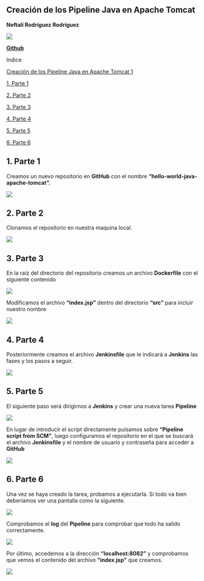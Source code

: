 ﻿## **Creación de los Pipeline Java en Apache Tomcat**

**Neftalí Rodríguez Rodríguez**

![](imagenes/logo.png)


[**Github**](https://github.com/InKu3uS/)

Indice

[Creación de los Pipeline Java en Apache Tomcat	1](#id1)

[1. Parte 1](#id1)

[2. Parte 2](#id2)

[3. Parte 3](#id3)

[4. Parte 4](#id4)

[5. Parte 5](#id5)

[6. Parte 6](#id6)



## **1. Parte 1**<a name="id1"></a>

Creamos un nuevo repositorio en **GitHub** con el nombre **“hello-world-java-apache-tomcat”.**

![](imagenes/0.png)


## **2. Parte 2**<a name="id2"></a>

Clonamos el repositorio en nuestra maquina local.

![](imagenes/1.png)


## **3. Parte 3**<a name="id3"></a>

En la raiz del directorio del repositorio creamos un archivo **Dockerfile** con el siguiente contenido

![](imagenes/2.png)


Modificamos el archivo **“index.jsp”** dentro del directorio **“src”** para incluir nuestro nombre



![](imagenes/3.png)


## **4. Parte 4**<a name="id4"></a>

Posteriormente creamos el archivo **Jenkinsfile** que le indicará a **Jenkins** las fases y los pasos a seguir.

![](imagenes/4.png)



## **5. Parte 5**<a name="id5"></a>

El siguiente paso será dirigirnos a **Jenkins** y crear una nueva tarea **Pipeline**

![](imagenes/5.png)


En lugar de introducir el script directamente pulsamos sobre **“Pipeline script from SCM”**, luego configuramos el repositorio en el que se buscará el archivo **Jenkinsfile** y el nombre de usuario y contraseña para acceder a **GitHub**

![](imagenes/6.png)



## **6. Parte 6**<a name="id6"></a>

Una vez se haya creado la tarea, probamos a ejecutarla. Si todo va bien deberíamos ver una pantalla como la siguiente.

![](imagenes/7.png)


Comprobamos el **log** del **Pipeline** para comprobar que todo ha salido correctamente.

![](imagenes/8.png)


Por último, accedemos a la dirección **“localhost:8082”** y comprobamos que vemos el contenido del archivo **“index.jsp”** que creamos.

![](imagenes/9.png)